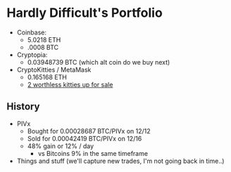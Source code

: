 # Hardly Difficult's Portfolio

 - Coinbase:
   - 5.0218 ETH
   - .0008 BTC
 - Cryptopia:
   - 0.03948739 BTC (which alt coin do we buy next)
 - CryptoKitties / MetaMask
   - 0.165168 ETH
   - [2 worthless kitties up for sale](https://www.cryptokitties.co/profile/0xdb92c096bc5efa8adb48f05cd601dddb75228203)

## History

 - PIVx 
   - Bought for 0.00028687 BTC/PIVx on 12/12 
   - Sold for 0.00042419 BTC/PIVx on 12/16 
   - 48% gain or 12% / day
        - vs Bitcoins 9% in the same timeframe
 - Things and stuff (we'll capture new trades, I'm not going back in time..)


